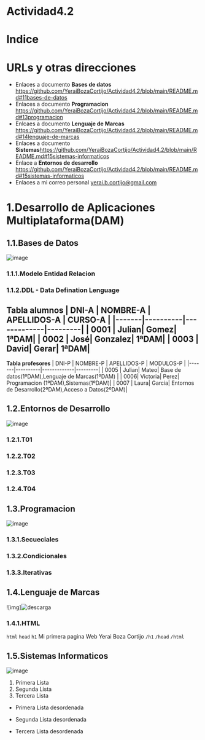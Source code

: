 # Actividad4.2
# Indice
# URLs y otras direcciones
* Enlaces a documento **Bases de datos** https://github.com/YeraiBozaCortijo/Actividad4.2/blob/main/README.md#11bases-de-datos
* Enlaces a documento **Programacion** https://github.com/YeraiBozaCortijo/Actividad4.2/blob/main/README.md#13programacion
* Enlcaes a documento **Lenguaje de Marcas** https://github.com/YeraiBozaCortijo/Actividad4.2/blob/main/README.md#14lenguaje-de-marcas
* Enlaces a documento **Sistemas**https://github.com/YeraiBozaCortijo/Actividad4.2/blob/main/README.md#15sistemas-informaticos
* Enlace a **Entornos de desarrollo** https://github.com/YeraiBozaCortijo/Actividad4.2/blob/main/README.md#15sistemas-informaticos
* Enlaces a mi correo personal <yerai.b.cortijo@gmail.com>
# 1.Desarrollo de Aplicaciones Multiplataforma(DAM)
## 1.1.Bases de Datos
![image](https://user-images.githubusercontent.com/115177864/199037463-a4fbc04b-97a4-4f10-9aab-d190224d64dc.png)
  ### 1.1.1.Modelo Entidad Relacion
  ### 1.1.2.DDL - Data Defination Lenguage
   **Tabla alumnos**
  | DNI-A | NOMBRE-A | APELLIDOS-A | CURSO-A |
  |-------|----------|-------------|---------|
  | 0001 | Julian| Gomez| 1ªDAM|
  | 0002 | José| Gonzalez| 1ªDAM|
  | 0003 | David| Gerar| 1ªDAM|
  --------------------------------------------
  **Tabla profesores**
  | DNI-P | NOMBRE-P | APELLIDOS-P | MODULOS-P |
  |-------|----------|-------------|---------|
  | 0005 | Julian| Mateo| Base de datos(1ºDAM),Lenguaje de Marcas(1ºDAM) |
  | 0006| Victoria| Perez| Programacion (1ºDAM),Sistemas(1ºDAM)|
  | 0007 | Laura| Garcia| Entornos de Desarrollo(2ºDAM),Acceso a Datos(2ºDAM)|
## 1.2.Entornos de Desarrollo
![image](https://user-images.githubusercontent.com/115177864/199040656-9c486eb1-fc8c-4056-b16e-1a78ac007e9d.png)
   ### 1.2.1.T01
   ### 1.2.2.T02
   ### 1.2.3.T03
   ### 1.2.4.T04
## 1.3.Programacion
![image](https://user-images.githubusercontent.com/115177864/199040755-86c3abce-2b5a-48c3-9af7-891ed3b651a8.png)
  ### 1.3.1.Secueciales
  ### 1.3.2.Condicionales
  ### 1.3.3.Iterativas 
## 1.4.Lenguaje de Marcas
![img]![descarga](https://user-images.githubusercontent.com/115177864/199041079-8536691d-8f64-4ba0-9475-9e94bc6fd2e2.jpg)
  ### 1.4.1.HTML
  `html`
   `head`
   `h1`
   Mi primera pagina Web Yerai Boza Cortijo
   `/h1`
   `/head`
  `/html`
## 1.5.Sistemas Informaticos
![image](https://user-images.githubusercontent.com/115177864/199040909-93fc4a4c-bc07-47fd-81e6-de58df81a0be.png)
1. Primera Lista
2. Segunda Lista
3. Tercera Lista


* Primera Lista desordenada
- Segunda Lista desordenada
+ Tercera Lista desordenada 
